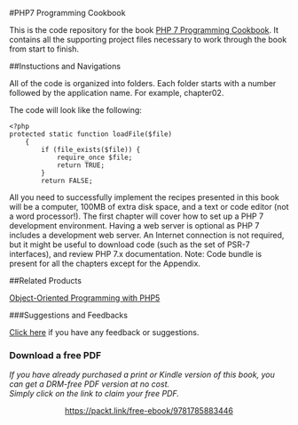 #PHP7 Programming Cookbook

This is the code repository for the book [PHP 7 Programming Cookbook](https://www.packtpub.com/application-development/php-7-programming-cookbook?utm_source=github&utm_medium=repository&utm_campaign=9781785883446). It contains all the supporting project files necessary to work through the book from start to finish.

##Instuctions and Navigations

All of the code is organized into folders. Each folder starts with a number followed by the application name. For example, chapter02.

The code will look like the following:
```
<?php
protected static function loadFile($file)
    {
        if (file_exists($file)) {
            require_once $file;
            return TRUE;
        }
        return FALSE;
```

All you need to successfully implement the recipes presented in this book will be a computer, 100MB of extra disk space, and a text or code editor (not a word processor!). The first chapter will cover how to set up a PHP 7 development environment. Having a web server is optional as PHP 7 includes a development web server. An Internet connection is not required, but it might be useful to download code (such as the set of PSR-7 interfaces), and review PHP 7.x documentation.
Note: Code bundle is present for all the chapters except for the Appendix.

##Related Products

[Object-Oriented Programming with PHP5](https://www.packtpub.com/web-development/instant-php-web-scraping-instant?utm_source=github&utm_medium=repository&utm_campaign=9781782164760)

###Suggestions and Feedbacks

[Click here](https://docs.google.com/forms/d/e/1FAIpQLSe5qwunkGf6PUvzPirPDtuy1Du5Rlzew23UBp2S-P3wB-GcwQ/viewform) if you have any feedback or suggestions.
### Download a free PDF

 <i>If you have already purchased a print or Kindle version of this book, you can get a DRM-free PDF version at no cost.<br>Simply click on the link to claim your free PDF.</i>
<p align="center"> <a href="https://packt.link/free-ebook/9781785883446">https://packt.link/free-ebook/9781785883446 </a> </p>